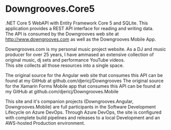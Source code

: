 # Downgrooves.Core5
.NET Core 5 WebAPI with Entity Framework Core 5 and SQLite.  This application provides a REST API interface for reading and writing data.  
The API is consumed by the Downgrooves web site at http://www.downgrooves.com as well as the Downgrooves Mobile App.

Downgrooves.com is my personal music project website.  As a DJ and music producer for over 25 years, I have ammased an extensive collection of original music, dj sets and performance YouTube videos.  
This site collects all those resources into a single space.

The original source for the Angular web site that consumes this API can be found at my GitHub at github.com/djericj/Downgrooves
The original source for the Xamarin Forms Mobile app that consumes this API can be found at my GitHub at github.com/djericj/Downgrooves.Mobile

This site and it's companion projects (Downgrooves.Angular, Downgrooves.Mobile) are full participants in the Software Development Lifecycle on Azure DevOps.  Through Azure DevOps, the site is configured with complete build pipelines and releases to a local Development and an AWS-hosted Production environment.
